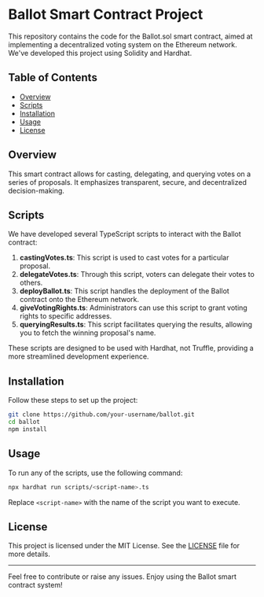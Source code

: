 # Ballot Smart Contract Project

This repository contains the code for the Ballot.sol smart contract, aimed at implementing a decentralized voting system on the Ethereum network. We've developed this project using Solidity and Hardhat.

## Table of Contents
- [Overview](#overview)
- [Scripts](#scripts)
- [Installation](#installation)
- [Usage](#usage)
- [License](#license)

## Overview

This smart contract allows for casting, delegating, and querying votes on a series of proposals. It emphasizes transparent, secure, and decentralized decision-making.

## Scripts

We have developed several TypeScript scripts to interact with the Ballot contract:

1. **castingVotes.ts**: This script is used to cast votes for a particular proposal.
2. **delegateVotes.ts**: Through this script, voters can delegate their votes to others.
3. **deployBallot.ts**: This script handles the deployment of the Ballot contract onto the Ethereum network.
4. **giveVotingRights.ts**: Administrators can use this script to grant voting rights to specific addresses.
5. **queryingResults.ts**: This script facilitates querying the results, allowing you to fetch the winning proposal's name.

These scripts are designed to be used with Hardhat, not Truffle, providing a more streamlined development experience.

## Installation

Follow these steps to set up the project:

```bash
git clone https://github.com/your-username/ballot.git
cd ballot
npm install
```

## Usage

To run any of the scripts, use the following command:

```bash
npx hardhat run scripts/<script-name>.ts
```
Replace `<script-name>` with the name of the script you want to execute.

## License

This project is licensed under the MIT License. See the [LICENSE](LICENSE) file for more details.

---

Feel free to contribute or raise any issues. Enjoy using the Ballot smart contract system!